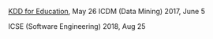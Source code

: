 [KDD for Education](http://ml4ed.cc/KDD-Call-For-Papers/), May 26 
ICDM (Data Mining) 2017, June 5

ICSE (Software Engineering) 2018, Aug 25

